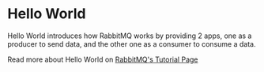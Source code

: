# Hello World

Hello World introduces how RabbitMQ works by providing 2 apps, one as a producer to send data, and the other one as a consumer to consume a data.

Read more about Hello World on [RabbitMQ's Tutorial Page](https://www.rabbitmq.com/tutorials/tutorial-one-go.html)